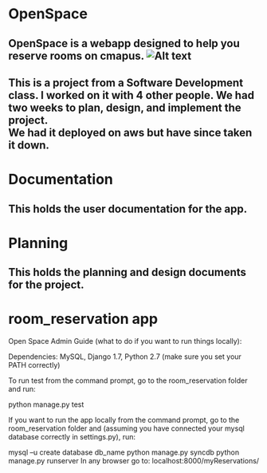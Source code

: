 OpenSpace
=========

OpenSpace is a webapp designed to help you reserve rooms on cmapus.
![Alt text](/ScreenShots/CreateReservation.png?raw=true "Reservation View")
-------------------------------------------------------------------------------
This is a project from a Software Development class. I worked on it with 4 other people. 
We had two weeks to plan, design, and implement the project.  
We had it deployed on aws but have since taken it down.
-------------------------------------------------------------------------------
Documentation
=============
This holds the user documentation for the app.
-------------------------------------------------------------------------------
Planning
=============
This holds the planning and design documents for the project.
-------------------------------------------------------------------------------
room_reservation app
================

Open Space Admin Guide (what to do if you want to run things locally):

Dependencies: MySQL, Django 1.7, Python 2.7 (make sure you set your PATH correctly)

To run test from the command prompt, go to the room_reservation folder and run:

python manage.py test

If you want to run the app locally from the command prompt, go to the room_reservation folder and (assuming you have connected your mysql database correctly in settings.py), run:

mysql –u
create database db_name
python manage.py syncdb
python manage.py runserver
In any browser go to: localhost:8000/myReservations/
